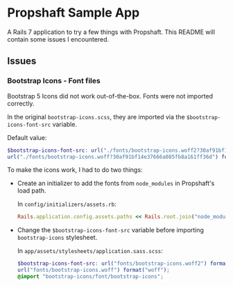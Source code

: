 # Propshaft Sample App

A Rails 7 application to try a few things with Propshaft. This README will contain some issues I encountered.

## Issues

### Bootstrap Icons - Font files

Bootstrap 5 Icons did not work out-of-the-box. Fonts were not imported correctly.

In the original `bootstrap-icons.scss`, they are imported via the `$bootstrap-icons-font-src` variable.

Default value:
```scss
$bootstrap-icons-font-src: url("./fonts/bootstrap-icons.woff2?30af91bf14e37666a085fb8a161ff36d") format("woff2"),
url("./fonts/bootstrap-icons.woff?30af91bf14e37666a085fb8a161ff36d") format("woff") !default;
```

To make the icons work, I had to do two things:

- Create an initializer to add the fonts from `node_modules` in Propshaft's load path.

  In `config/initializers/assets.rb`:
  ```ruby
  Rails.application.config.assets.paths << Rails.root.join("node_modules", "bootstrap-icons", "font")
  ```
- Change the `$bootstrap-icons-font-src` variable before importing `bootstrap-icons` stylesheet.

  In `app/assets/stylesheets/application.sass.scss`:
  ```scss
  $bootstrap-icons-font-src: url("fonts/bootstrap-icons.woff2") format("woff2"),
  url("fonts/bootstrap-icons.woff") format("woff");
  @import "bootstrap-icons/font/bootstrap-icons";
  ```
